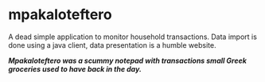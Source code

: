 mpakaloteftero
==============

A dead simple application to monitor household transactions. Data import is done using a java client, data presentation is a humble website.

***Mpakaloteftero was a scummy notepad with transactions small Greek groceries used to have back in the day.***
